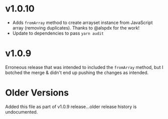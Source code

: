 # v1.0.10

* Adds `fromArray` method to create arrayset instance from JavaScript array (removing duplicates).  Thanks to @alspdx for the work!
* Update to dependencies to pass `yarn audit`

# v1.0.9

Erroneous release that was intended to included the `fromArray` method, but I botched the merge & didn't end up
pushing the changes as intended.

# Older Versions

Added this file as part of v1.0.9 release...older release history is undocumented.
